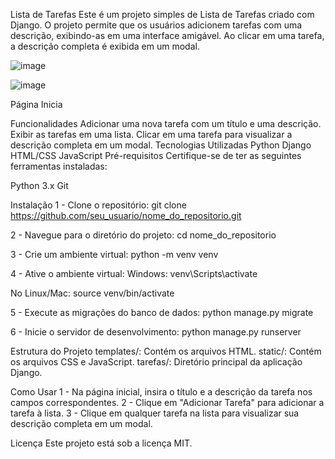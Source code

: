 Lista de Tarefas
Este é um projeto simples de Lista de Tarefas criado com Django. O projeto permite que os usuários adicionem tarefas com uma descrição, exibindo-as em uma interface amigável. Ao clicar em uma tarefa, a descrição completa é exibida em um modal.

![image](https://github.com/user-attachments/assets/ce92a12f-b082-4dcf-bfcb-a167e3d7e232)

![image](https://github.com/user-attachments/assets/798ed845-a27e-4165-9653-bcf4f36c25a7)


Página Inicia

Funcionalidades
Adicionar uma nova tarefa com um título e uma descrição.
Exibir as tarefas em uma lista.
Clicar em uma tarefa para visualizar a descrição completa em um modal.
Tecnologias Utilizadas
Python
Django
HTML/CSS
JavaScript
Pré-requisitos
Certifique-se de ter as seguintes ferramentas instaladas:

Python 3.x
Git

Instalação
1 - Clone o repositório:
git clone https://github.com/seu_usuario/nome_do_repositorio.git

2 - Navegue para o diretório do projeto:
cd nome_do_repositorio

3 - Crie um ambiente virtual:
python -m venv venv

4 - Ative o ambiente virtual:
  Windows:
  venv\Scripts\activate
  
  No Linux/Mac:
  source venv/bin/activate

5 - Execute as migrações do banco de dados:
  python manage.py migrate

6 - Inicie o servidor de desenvolvimento:
  python manage.py runserver

Estrutura do Projeto
templates/: Contém os arquivos HTML.
static/: Contém os arquivos CSS e JavaScript.
tarefas/: Diretório principal da aplicação Django.

Como Usar
1 - Na página inicial, insira o título e a descrição da tarefa nos campos correspondentes.
2 - Clique em "Adicionar Tarefa" para adicionar a tarefa à lista.
3 - Clique em qualquer tarefa na lista para visualizar sua descrição completa em um modal.

Licença
Este projeto está sob a licença MIT.
